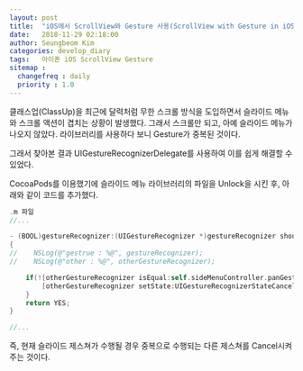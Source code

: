 ```yaml
---
layout: post
title:  "iOS에서 ScrollView와 Gesture 사용(ScrollView with Gesture in iOS)."
date:   2018-11-29 02:18:00
author: Seungbeom Kim
categories: develop_diary
tags:	아이폰 iOS ScrollView Gesture
sitemap :
  changefreq : daily
  priority : 1.0
---
```


클래스업(ClassUp)을 최근에 달력처럼 무한 스크롤 방식을 도입하면서 슬라이드 메뉴와 스크롤 액션이 겹치는 상황이 발생했다. 그래서 스크롤만 되고, 아예 슬라이드 메뉴가 나오지 않았다. 라이브러리를 사용하다 보니 Gesture가 중복된 것이다.

그래서 찾아본 결과 UIGestureRecognizerDelegate를 사용하여 이를 쉽게 해결할 수 있었다.

CocoaPods를 이용했기에 슬라이드 메뉴 라이브러리의 파일을 Unlock을 시킨 후, 아래와 같이 코드를 추가했다.

```Objective-c
.m 파일
//...

- (BOOL)gestureRecognizer:(UIGestureRecognizer *)gestureRecognizer shouldRecognizeSimultaneouslyWithGestureRecognizer:(UIGestureRecognizer *)otherGestureRecognizer
{
//    NSLog(@"gestrue : %@", gestureRecognizer);
//    NSLog(@"other : %@", otherGestureRecognizer);

    if(![otherGestureRecognizer isEqual:self.sideMenuController.panGesture]) {
        [otherGestureRecognizer setState:UIGestureRecognizerStateCancelled];
    }
    return YES;
}

//...

```

즉, 현재 슬라이드 제스쳐가 수행될 경우 중복으로 수행되는 다른 제스쳐를 Cancel시켜 주는 것이다.
